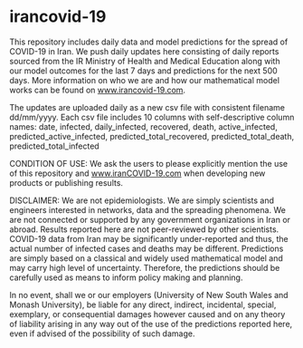 # irancovid-19
This repository includes daily data and model predictions for the spread of COVID-19 in Iran. We push daily updates here consisting of daily reports sourced from the IR Ministry of Health and Medical Education along with our model outcomes for the last 7 days and predictions for the next 500 days. More information on who we are and how our mathematical model works can be found on www.irancovid-19.com.

The updates are uploaded daily as a new csv file with consistent filename dd/mm/yyyy. Each csv file includes 10 columns with self-descriptive column names: date, infected, daily_infected, recovered, death, active_infected, predicted_active_infected, predicted_total_recovered, predicted_total_death, predicted_total_infected

CONDITION OF USE: We ask the users to please explicitly mention the use of this repository and www.iranCOVID-19.com when developing new products or publishing results.

DISCLAIMER: We are not epidemiologists. We are simply scientists and engineers interested in networks, data and the spreading phenomena. We are not connected or supported by any government organizations in Iran or abroad. Results reported here are not peer-reviewed by other scientists. COVID-19 data from Iran may be significantly under-reported and thus, the actual number of infected cases and deaths may be different. Predictions are simply based on a classical and widely used mathematical model and may carry high level of uncertainty. Therefore, the predictions should be carefully used as means to inform policy making and planning.

In no event, shall we or our employers (University of New South Wales and Monash University), be liable for any direct, indirect, incidental, special, exemplary, or consequential damages however caused and on any theory of liability arising in any way out of the use of the predictions reported here, even if advised of the possibility of such damage.

